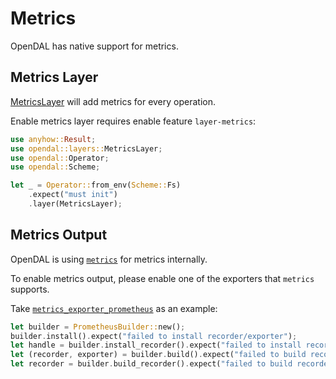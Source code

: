 # Metrics

OpenDAL has native support for metrics.

## Metrics Layer

[MetricsLayer](https://opendal.databend.rs/opendal/layers/struct.MetricsLayer.html) will add metrics for every operation.

Enable metrics layer requires enable feature `layer-metrics`:

```rust
use anyhow::Result;
use opendal::layers::MetricsLayer;
use opendal::Operator;
use opendal::Scheme;

let _ = Operator::from_env(Scheme::Fs)
    .expect("must init")
    .layer(MetricsLayer);
```

## Metrics Output

OpenDAL is using [`metrics`](https://docs.rs/metrics/latest/metrics/) for metrics internally.

To enable metrics output, please enable one of the exporters that `metrics` supports.

Take [`metrics_exporter_prometheus`](https://docs.rs/metrics-exporter-prometheus/latest/metrics_exporter_prometheus/) as an example:

```rust
let builder = PrometheusBuilder::new();
builder.install().expect("failed to install recorder/exporter");
let handle = builder.install_recorder().expect("failed to install recorder");
let (recorder, exporter) = builder.build().expect("failed to build recorder/exporter");
let recorder = builder.build_recorder().expect("failed to build recorder");
```
